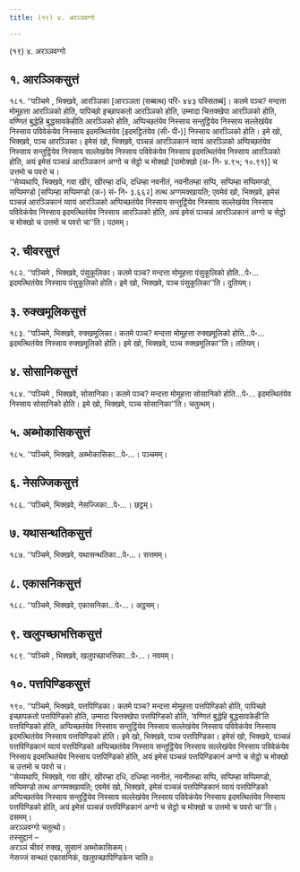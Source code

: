 ```yaml
---
title: (१९) ४. अरञ्ञवग्गो

---
```

(१९) ४. अरञ्ञवग्गो  


## १. आरञ्ञिकसुत्तं

१८१. ‘‘पञ्चिमे , भिक्खवे, आरञ्ञिका [आरञ्ञता (सब्बत्थ) परि॰ ४४३ पस्सितब्बं]। कतमे पञ्च? मन्दत्ता मोमूहत्ता आरञ्ञिको होति, पापिच्छो इच्छापकतो आरञ्ञिको होति, उम्मादा चित्तक्खेपा आरञ्ञिको होति, वण्णितं बुद्धेहि बुद्धसावकेहीति आरञ्ञिको होति, अप्पिच्छतंयेव निस्साय सन्तुट्ठिंयेव निस्साय सल्लेखंयेव निस्साय पविवेकंयेव निस्साय इदमत्थितंयेव [इदमट्ठितंयेव (सी॰ पी॰)] निस्साय आरञ्ञिको होति। इमे खो, भिक्खवे, पञ्च आरञ्ञिका। इमेसं खो, भिक्खवे, पञ्चन्नं आरञ्ञिकानं य्वायं आरञ्ञिको अप्पिच्छतंयेव निस्साय सन्तुट्ठिंयेव निस्साय सल्लेखंयेव निस्साय पविवेकंयेव निस्साय इदमत्थितंयेव निस्साय आरञ्ञिको होति, अयं इमेसं पञ्चन्नं आरञ्ञिकानं अग्गो च सेट्ठो च मोक्खो [पामोक्खो (अ॰ नि॰ ४.९५; १०.९१)] च उत्तमो च पवरो च।  
‘‘सेय्यथापि, भिक्खवे, गवा खीरं, खीरम्हा दधि, दधिम्हा नवनीतं, नवनीतम्हा सप्पि, सप्पिम्हा सप्पिमण्डो, सप्पिमण्डो [सप्पिम्हा सप्पिमण्डो (क॰) सं॰ नि॰ ३.६६२] तत्थ अग्गमक्खायति; एवमेवं खो, भिक्खवे, इमेसं पञ्चन्नं आरञ्ञिकानं य्वायं आरञ्ञिको अप्पिच्छतंयेव निस्साय सन्तुट्ठिंयेव निस्साय सल्लेखंयेव निस्साय पविवेकंयेव निस्साय इदमत्थितंयेव निस्साय आरञ्ञिको होति, अयं इमेसं पञ्चन्नं आरञ्ञिकानं अग्गो च सेट्ठो च मोक्खो च उत्तमो च पवरो चा’’ति। पठमम्।  


## २. चीवरसुत्तं

१८२. ‘‘पञ्चिमे , भिक्खवे, पंसुकूलिका। कतमे पञ्च? मन्दत्ता मोमूहत्ता पंसुकूलिको होति…पे॰… इदमत्थितंयेव निस्साय पंसुकूलिको होति। इमे खो, भिक्खवे, पञ्च पंसुकूलिका’’ति। दुतियम्।  


## ३. रुक्खमूलिकसुत्तं

१८३. ‘‘पञ्चिमे, भिक्खवे, रुक्खमूलिका। कतमे पञ्च? मन्दत्ता मोमूहत्ता रुक्खमूलिको होति…पे॰… इदमत्थितंयेव निस्साय रुक्खमूलिको होति। इमे खो, भिक्खवे, पञ्च रुक्खमूलिका’’ति। ततियम्।  


## ४. सोसानिकसुत्तं

१८४. ‘‘पञ्चिमे , भिक्खवे, सोसानिका। कतमे पञ्च? मन्दत्ता मोमूहत्ता सोसानिको होति…पे॰… इदमत्थितंयेव निस्साय सोसानिको होति। इमे खो, भिक्खवे, पञ्च सोसानिका’’ति। चतुत्थम्।  


## ५. अब्भोकासिकसुत्तं

१८५. ‘‘पञ्चिमे, भिक्खवे, अब्भोकासिका…पे॰…। पञ्चमम्।  


## ६. नेसज्जिकसुत्तं

१८६. ‘‘पञ्चिमे, भिक्खवे, नेसज्जिका…पे॰…। छट्ठम्।  


## ७. यथासन्थतिकसुत्तं

१८७. ‘‘पञ्चिमे, भिक्खवे, यथासन्थतिका…पे॰…। सत्तमम्।  


## ८. एकासनिकसुत्तं

१८८. ‘‘पञ्चिमे, भिक्खवे, एकासनिका…पे॰…। अट्ठमम्।  


## ९. खलुपच्छाभत्तिकसुत्तं

१८९. ‘‘पञ्चिमे , भिक्खवे, खलुपच्छाभत्तिका…पे॰…। नवमम्।  


## १०. पत्तपिण्डिकसुत्तं

१९०. ‘‘पञ्चिमे, भिक्खवे, पत्तपिण्डिका। कतमे पञ्च? मन्दत्ता मोमूहत्ता पत्तपिण्डिको होति, पापिच्छो इच्छापकतो पत्तपिण्डिको होति, उम्मादा चित्तक्खेपा पत्तपिण्डिको होति, ‘वण्णितं बुद्धेहि बुद्धसावकेही’ति पत्तपिण्डिको होति, अप्पिच्छतंयेव निस्साय सन्तुट्ठिंयेव निस्साय सल्लेखंयेव निस्साय पविवेकंयेव निस्साय इदमत्थितंयेव निस्साय पत्तपिण्डिको होति। इमे खो, भिक्खवे, पञ्च पत्तपिण्डिका। इमेसं खो, भिक्खवे, पञ्चन्नं पत्तपिण्डिकानं य्वायं पत्तपिण्डिको अप्पिच्छतंयेव निस्साय सन्तुट्ठिंयेव निस्साय सल्लेखंयेव निस्साय पविवेकंयेव निस्साय इदमत्थितंयेव निस्साय पत्तपिण्डिको होति, अयं इमेसं पञ्चन्नं पत्तपिण्डिकानं अग्गो च सेट्ठो च मोक्खो च उत्तमो च पवरो च।  
‘‘सेय्यथापि, भिक्खवे, गवा खीरं, खीरम्हा दधि, दधिम्हा नवनीतं, नवनीतम्हा सप्पि, सप्पिम्हा सप्पिमण्डो, सप्पिमण्डो तत्थ अग्गमक्खायति; एवमेवं खो, भिक्खवे, इमेसं पञ्चन्नं पत्तपिण्डिकानं य्वायं पत्तपिण्डिको अप्पिच्छतंयेव निस्साय सन्तुट्ठिंयेव निस्साय सल्लेखंयेव निस्साय पविवेकंयेव निस्साय इदमत्थितंयेव निस्साय पत्तपिण्डिको होति, अयं इमेसं पञ्चन्नं पत्तपिण्डिकानं अग्गो च सेट्ठो च मोक्खो च उत्तमो च पवरो चा’’ति। दसमम्।  
अरञ्ञवग्गो चतुत्थो।  
तस्सुद्दानं –  
अरञ्ञं चीवरं रुक्ख, सुसानं अब्भोकासिकम्।  
नेसज्जं सन्थतं एकासनिकं, खलुपच्छापिण्डिकेन चाति॥  